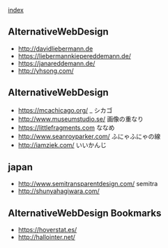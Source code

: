 [index](https://github.com/kitasenjudesign/bookmarks/blob/master/README.md)

## AlternativeWebDesign

* http://davidliebermann.de
* https://liebermannkiepereddemann.de/
* https://janareddemann.de/
* http://yhsong.com/

## AlternativeWebDesign

* https://mcachicago.org/ _ シカゴ
* http://www.museumstudio.se/ 画像の重なり
* https://littlefragments.com ななめ
* http://www.seanroyparker.com/ ふにゃふにゃの線
* http://iamziek.com/ いいかんじ

## japan

* http://www.semitransparentdesign.com/ semitra
* http://shunyahagiwara.com/

## AlternativeWebDesign Bookmarks
* https://hoverstat.es/
* http://hallointer.net/
